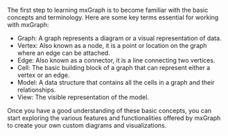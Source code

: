The first step to learning mxGraph is to become familiar with the basic concepts and terminology. Here are some key terms essential for working with mxGraph:

- Graph: A graph represents a diagram or a visual representation of data.
- Vertex: Also known as a node, it is a point or location on the graph where an edge can be attached.
- Edge: Also known as a connector, it is a line connecting two vertices.
- Cell: The basic building block of a graph that can represent either a vertex or an edge.
- Model: A data structure that contains all the cells in a graph and their relationships.
- View: The visible representation of the model.

Once you have a good understanding of these basic concepts, you can start exploring the various features and functionalities offered by mxGraph to create your own custom diagrams and visualizations.